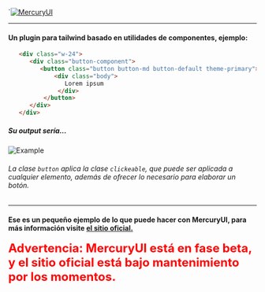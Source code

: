 `[![MercuryUI](https://storage.caribesistemas.com/mercuryui/mercuryui.svg "MercuryUI")](https://mercuryui.caribesistemas.com/ "MercuryUI")

------------
#### Un plugin para tailwind basado en utilidades de componentes, ejemplo:
```html
   <div class="w-24">
      <div class="button-component">
         <button class="button button-md button-default theme-primary">
             <div class="body">
                Lorem ipsum
              </div>
          </button>
      </div>
   </div>
```
##### Su output sería...
![Example](https://storage.caribesistemas.com/mercuryui/example.gif "Example")
###### La clase `button` aplica la clase `clickeable`, que puede ser aplicada a cualquier elemento, además de ofrecer lo necesario para elaborar un botón.

------------

#### Ese es un pequeño ejemplo de lo que puede hacer con MercuryUI, para más información visite [el sitio oficial.](http://mercuryui.caribesistemas.com "el sitio oficial.")

<span style="color: red; font-weight: bold;font-size: 24px;">Advertencia: MercuryUI está en fase beta, y el sitio oficial está bajo mantenimiento por los momentos.</span>